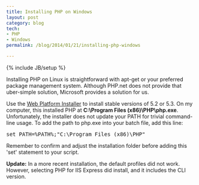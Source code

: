 ```yaml
---
title: Installing PHP on Windows
layout: post
category: blog
tech:
- PHP
- Windows
permalink: /blog/2014/01/21/installing-php-windows

---
```

{% include JB/setup %}
<div id="node-313" class="node node-blog node-promoted">
  <div class="content clearfix">
    <div class="field field-name-body field-type-text-with-summary field-label-hidden"><div class="field-items"><div class="field-item even"><p>Installing PHP on Linux is straightforward with apt-get or your preferred package management system. Although PHP.net does not provide that uber-simple solution, Microsoft provides a solution for us.</p>
<!--break-->
<p>Use the <a href="http://www.microsoft.com/web/platform/phponwindows.aspx">Web Platform Installer</a> to install stable versions of 5.2 or 5.3. On my computer, this installed PHP at <strong>C:\Program Files (x86)\PHP\php.exe</strong>. Unfortunately, the installer does not update your PATH for trivial command-line usage. To add the path to php.exe into your batch file, add this line:</p>
<pre class="brush:bash">
set PATH=%PATH%;"C:\Program Files (x86)\PHP"</pre>
<p>Remember to confirm and adjust the installation folder before adding this 'set' statement to your script.</p>
<p><strong>Update:</strong> In a more recent installation, the default profiles did not work. However, selecting PHP for IIS Express did install, and it includes the CLI version.</p>
</div></div></div>  </div>
</div>
